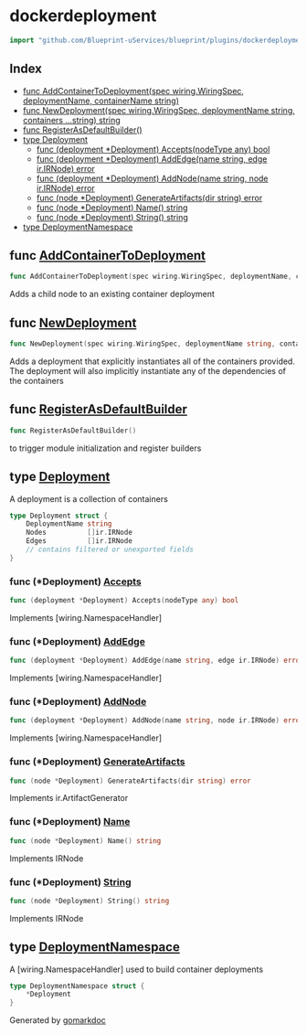<!-- Code generated by gomarkdoc. DO NOT EDIT -->

# dockerdeployment

```go
import "github.com/Blueprint-uServices/blueprint/plugins/dockerdeployment"
```

## Index

- [func AddContainerToDeployment\(spec wiring.WiringSpec, deploymentName, containerName string\)](<#AddContainerToDeployment>)
- [func NewDeployment\(spec wiring.WiringSpec, deploymentName string, containers ...string\) string](<#NewDeployment>)
- [func RegisterAsDefaultBuilder\(\)](<#RegisterAsDefaultBuilder>)
- [type Deployment](<#Deployment>)
  - [func \(deployment \*Deployment\) Accepts\(nodeType any\) bool](<#Deployment.Accepts>)
  - [func \(deployment \*Deployment\) AddEdge\(name string, edge ir.IRNode\) error](<#Deployment.AddEdge>)
  - [func \(deployment \*Deployment\) AddNode\(name string, node ir.IRNode\) error](<#Deployment.AddNode>)
  - [func \(node \*Deployment\) GenerateArtifacts\(dir string\) error](<#Deployment.GenerateArtifacts>)
  - [func \(node \*Deployment\) Name\(\) string](<#Deployment.Name>)
  - [func \(node \*Deployment\) String\(\) string](<#Deployment.String>)
- [type DeploymentNamespace](<#DeploymentNamespace>)


<a name="AddContainerToDeployment"></a>
## func [AddContainerToDeployment](<https://gitlab.mpi-sws.org/cld/blueprint2/blueprint/blob/main/plugins/dockerdeployment/wiring.go#L11>)

```go
func AddContainerToDeployment(spec wiring.WiringSpec, deploymentName, containerName string)
```

Adds a child node to an existing container deployment

<a name="NewDeployment"></a>
## func [NewDeployment](<https://gitlab.mpi-sws.org/cld/blueprint2/blueprint/blob/main/plugins/dockerdeployment/wiring.go#L17>)

```go
func NewDeployment(spec wiring.WiringSpec, deploymentName string, containers ...string) string
```

Adds a deployment that explicitly instantiates all of the containers provided. The deployment will also implicitly instantiate any of the dependencies of the containers

<a name="RegisterAsDefaultBuilder"></a>
## func [RegisterAsDefaultBuilder](<https://gitlab.mpi-sws.org/cld/blueprint2/blueprint/blob/main/plugins/dockerdeployment/defaults.go#L10>)

```go
func RegisterAsDefaultBuilder()
```

to trigger module initialization and register builders

<a name="Deployment"></a>
## type [Deployment](<https://gitlab.mpi-sws.org/cld/blueprint2/blueprint/blob/main/plugins/dockerdeployment/ir.go#L8-L15>)

A deployment is a collection of containers

```go
type Deployment struct {
    DeploymentName string
    Nodes          []ir.IRNode
    Edges          []ir.IRNode
    // contains filtered or unexported fields
}
```

<a name="Deployment.Accepts"></a>
### func \(\*Deployment\) [Accepts](<https://gitlab.mpi-sws.org/cld/blueprint2/blueprint/blob/main/plugins/dockerdeployment/wiring.go#L38>)

```go
func (deployment *Deployment) Accepts(nodeType any) bool
```

Implements \[wiring.NamespaceHandler\]

<a name="Deployment.AddEdge"></a>
### func \(\*Deployment\) [AddEdge](<https://gitlab.mpi-sws.org/cld/blueprint2/blueprint/blob/main/plugins/dockerdeployment/wiring.go#L44>)

```go
func (deployment *Deployment) AddEdge(name string, edge ir.IRNode) error
```

Implements \[wiring.NamespaceHandler\]

<a name="Deployment.AddNode"></a>
### func \(\*Deployment\) [AddNode](<https://gitlab.mpi-sws.org/cld/blueprint2/blueprint/blob/main/plugins/dockerdeployment/wiring.go#L50>)

```go
func (deployment *Deployment) AddNode(name string, node ir.IRNode) error
```

Implements \[wiring.NamespaceHandler\]

<a name="Deployment.GenerateArtifacts"></a>
### func \(\*Deployment\) [GenerateArtifacts](<https://gitlab.mpi-sws.org/cld/blueprint2/blueprint/blob/main/plugins/dockerdeployment/deploy_dockercompose.go#L50>)

```go
func (node *Deployment) GenerateArtifacts(dir string) error
```

Implements ir.ArtifactGenerator

<a name="Deployment.Name"></a>
### func \(\*Deployment\) [Name](<https://gitlab.mpi-sws.org/cld/blueprint2/blueprint/blob/main/plugins/dockerdeployment/ir.go#L18>)

```go
func (node *Deployment) Name() string
```

Implements IRNode

<a name="Deployment.String"></a>
### func \(\*Deployment\) [String](<https://gitlab.mpi-sws.org/cld/blueprint2/blueprint/blob/main/plugins/dockerdeployment/ir.go#L23>)

```go
func (node *Deployment) String() string
```

Implements IRNode

<a name="DeploymentNamespace"></a>
## type [DeploymentNamespace](<https://gitlab.mpi-sws.org/cld/blueprint2/blueprint/blob/main/plugins/dockerdeployment/wiring.go#L33-L35>)

A \[wiring.NamespaceHandler\] used to build container deployments

```go
type DeploymentNamespace struct {
    *Deployment
}
```

Generated by [gomarkdoc](<https://github.com/princjef/gomarkdoc>)
